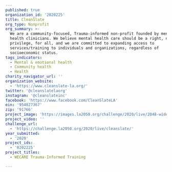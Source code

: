 ```yaml
---
published: true
organization_id: '2020225'
title: CleanSlate
org_type: Nonprofit
org_summary: >-
  We are a community-focused, Trauma-informed non-profit​ founded by mental
  health clinicians. We believe mental health care should be a right, not a
  privilege, for all, and we are committed to expanding access to
  services/training to individuals and organizations, regardless of
  socioeconomic status.
tags_indicators:
  - Mental & emotional health
  - Community health
  - Health
charity_navigator_url: ''
organization_website:
  - 'https://www.cleanslate-la.org/'
twitter: '@cleanslatelaorg'
instagram: '@cleanslateinc'
facebook: 'https://www.facebook.com/CleanSlateLA'
ein: '954827367'
zip: '91766'
project_image: 'https://images.la2050.org/challenge/2020/live/2048-wide/cleanslate.jpg'
project_video: ''
challenge_url:
  - 'https://challenge.la2050.org/2020/live/cleanslate/'
year_submitted:
  - '2020'
project_ids:
  - '0202225'
project_titles:
  - WECARE Trauma-Informed Training

---
```

